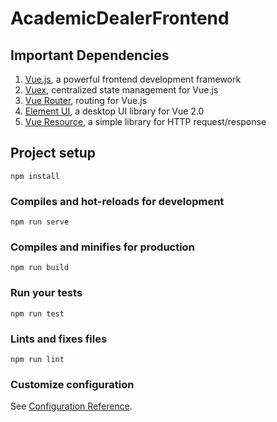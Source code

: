 # AcademicDealerFrontend

## Important Dependencies
1. [Vue.js](https://vuejs.org), a powerful frontend development framework
2. [Vuex](https://vuex.vuejs.org), centralized state management for Vue.js
3. [Vue Router](https://router.vuejs.org), routing for Vue.js
4. [Element UI](http://element-cn.eleme.io/#/en-US), a desktop UI library for Vue 2.0
5. [Vue Resource](https://github.com/pagekit/vue-resource), a simple library for HTTP request/response

## Project setup
```
npm install
```

### Compiles and hot-reloads for development
```
npm run serve
```

### Compiles and minifies for production
```
npm run build
```

### Run your tests
```
npm run test
```

### Lints and fixes files
```
npm run lint
```

### Customize configuration
See [Configuration Reference](https://cli.vuejs.org/config/).
